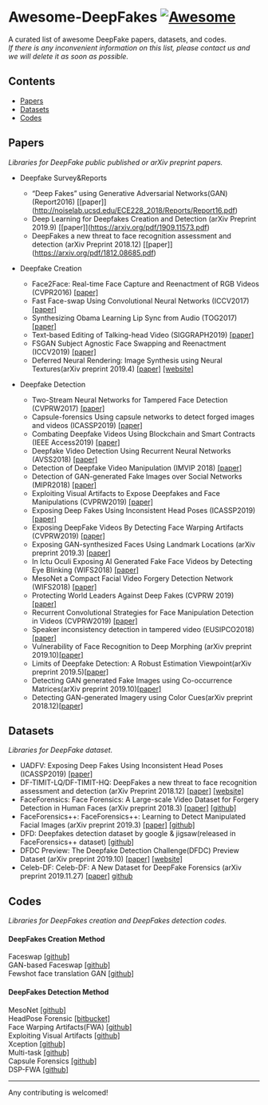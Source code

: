 # Awesome-DeepFakes    [![Awesome](https://cdn.rawgit.com/sindresorhus/awesome/d7305f38d29fed78fa85652e3a63e154dd8e8829/media/badge.svg)](https://github.com/wasabeef/awesome-android-ui)    
A curated list of awesome DeepFake papers, datasets, and codes.  
*If there is any inconvenient information on this list, please contact us and we will delete it as soon as possible.*  

## Contents  
* [Papers](#Papers)  
* [Datasets](#Datasets)  
* [Codes](#Codes)  

## <h2 id="Papers">Papers</h2>  
*Libraries for DeepFake public published or arXiv preprint papers.*  

* Deepfake Survey&Reports  
    - “Deep Fakes” using Generative Adversarial Networks(GAN) (Report2016) [\[paper]](http://noiselab.ucsd.edu/ECE228_2018/Reports/Report16.pdf)    
    - Deep Learning for Deepfakes Creation and Detection (arXiv Preprint 2019.9) [\[paper]](https://arxiv.org/pdf/1909.11573.pdf)  
    - DeepFakes a new threat to face recognition assessment and detection (arXiv Preprint 2018.12) [\[paper]](https://arxiv.org/pdf/1812.08685.pdf)  
    

* Deepfake Creation  
    - Face2Face: Real-time Face Capture and Reenactment of RGB Videos (CVPR2016) [[paper]](https://ieeexplore.ieee.org/document/7780631)  
    - Fast Face-swap Using Convolutional Neural Networks (ICCV2017) [[paper]](https://biblio.ugent.be/publication/8536140/file/8539082.pdf)  
    - Synthesizing Obama Learning Lip Sync from Audio (TOG2017) [[paper]](https://grail.cs.washington.edu/projects/AudioToObama/siggraph17_obama.pdf)  
    - Text-based Editing of Talking-head Video (SIGGRAPH2019) [[paper]](https://www.ohadf.com/projects/text-based-editing/data/text-based-editing.pdf)  
    - FSGAN Subject Agnostic Face Swapping and Reenactment (ICCV2019) [[paper]](https://arxiv.org/pdf/1908.05932.pdf)  
    - Deferred Neural Rendering: Image Synthesis using Neural Textures(arXiv preprint 2019.4) [[paper]](https://arxiv.org/pdf/1904.12356.pdf) [[website]](https://niessnerlab.org/projects/thies2019neural.html)  
    
* Deepfake Detection  
    - Two-Stream Neural Networks for Tampered Face Detection (CVPRW2017) [[paper]](https://arxiv.org/pdf/1803.11276.pdf)  
    - Capsule-forensics Using capsule networks to detect forged images and videos (ICASSP2019) [[paper]](https://arxiv.org/pdf/1810.11215.pdf)  
    - Combating Deepfake Videos Using Blockchain and Smart Contracts (IEEE Access2019) [[paper]](https://ieeexplore.ieee.org/stamp/stamp.jsp?tp=&arnumber=8668407)  
    - Deepfake Video Detection Using Recurrent Neural Networks (AVSS2018) [[paper]](https://engineering.purdue.edu/~dgueraco/content/deepfake.pdf)  
    - Detection of Deepfake Video Manipulation (IMVIP 2018) [[paper]](https://arxiv.org/pdf/1909.11573.pdf)  
    - Detection of GAN-generated Fake Images over Social Networks (MIPR2018) [[paper]](https://ieeexplore.ieee.org/document/8397040)  
    - Exploiting Visual Artifacts to Expose Deepfakes and Face Manipulations (CVPRW2019) [[paper]](https://faui1-files.cs.fau.de/public/publications/mmsec/2019-Matern-EVA.pdf)  
    - Exposing Deep Fakes Using Inconsistent Head Poses (ICASSP2019) [[paper]](https://arxiv.org/pdf/1811.00661.pdf)  
    - Exposing DeepFake Videos By Detecting Face Warping Artifacts (CVPRW2019) [[paper]](https://arxiv.org/pdf/1811.00656.pdf)  
    - Exposing GAN-synthesized Faces Using Landmark Locations (arXiv preprint 2019.3) [[paper]](https://arxiv.org/pdf/1904.00167.pdf)  
    - In Ictu Oculi Exposing AI Generated Fake Face Videos by Detecting Eye Blinking (WIFS2018) [[paper]](https://arxiv.org/pdf/1806.02877.pdf)  
    - MesoNet a Compact Facial Video Forgery Detection Network (WIFS2018) [[paper]](https://arxiv.org/pdf/1809.00888.pdf)  
    - Protecting World Leaders Against Deep Fakes (CVPRW 2019) [[paper]](http://openaccess.thecvf.com/content_CVPRW_2019/papers/Media%20Forensics/Agarwal_Protecting_World_Leaders_Against_Deep_Fakes_CVPRW_2019_paper.pdf)  
    - Recurrent Convolutional Strategies for Face Manipulation Detection in Videos (CVPRW2019) [[paper]](https://arxiv.org/abs/1905.00582)  
    - Speaker inconsistency detection in tampered video (EUSIPCO2018) [[paper]](https://www.eurasip.org/Proceedings/Eusipco/Eusipco2018/papers/1570439304.pdf)  
    - Vulnerability of Face Recognition to Deep Morphing (arXiv preprint 2019.10)[[paper]](https://arxiv.org/pdf/1910.01933.pdf)  
    - Limits of Deepfake Detection: A Robust Estimation Viewpoint(arXiv preprint 2019.5)[[paper]](https://arxiv.org/pdf/1905.03493.pdf)  
    - Detecting GAN generated Fake Images using Co-occurrence Matrices(arXiv preprint 2019.10)[[paper]](https://arxiv.org/pdf/1903.06836.pdf)  
    - Detecting GAN-generated Imagery using Color Cues(arXiv preprint 2018.12)[[paper]](https://arxiv.org/pdf/1812.08247.pdf)  
    
## <h2 id="Datasets">Datasets</h2>  
*Libraries for DeepFake dataset.*   

- UADFV: Exposing Deep Fakes Using Inconsistent Head Poses (ICASSP2019) [[paper]](https://arxiv.org/pdf/1811.00661.pdf)  
- DF-TIMIT-LQ/DF-TIMIT-HQ: DeepFakes a new threat to face recognition assessment and detection (arXiv Preprint 2018.12) [[paper]](https://arxiv.org/pdf/1812.08685.pdf) [[website]](https://www.idiap.ch/dataset/deepfaketimit)  
- FaceForensics: Face Forensics: A Large-scale Video Dataset for Forgery Detection in Human Faces (arXiv preprint 2018.3) [[paper]](https://arxiv.org/pdf/1803.09179.pdf) [[github]](https://github.com/ondyari/FaceForensics)  
- FaceForensics++: FaceForensics++: Learning to Detect Manipulated Facial Images (arXiv preprint 2019.3) [[paper]](https://arxiv.org/pdf/1901.08971.pdf) [[github]](https://github.com/ondyari/FaceForensics)  
- DFD: Deepfakes detection dataset by google & jigsaw(released in FaceForensics++ dataset) [[github]](https://github.com/DataScienceNigeria/Fake-Detection-dataset-for-deepfake-from-Google-and-Jigsaw)    
- DFDC Preview:  The Deepfake Detection Challenge(DFDC) Preview Dataset (arXiv preprint 2019.10) [[paper]](https://arxiv.org/pdf/1910.08854.pdf) [[website]](https://deepfakedetectionchallenge.ai/)  
- Celeb-DF: Celeb-DF: A New Dataset for DeepFake Forensics (arXiv preprint 2019.11.27) [[paper]](https://arxiv.org/pdf/1909.12962v3.pdf) [github](https://github.com/danmohaha/celeb-deepfakeforensics)  

## <h2 id="Codes">Codes</h2>  
*Libraries for DeepFakes creation and DeepFakes detection codes.*  

#### DeepFakes Creation Method  
Faceswap [[github]](https://github.com/deepfakes/faceswap)  
GAN-based Faceswap [[github]](https://github.com/shaoanlu/faceswap-GAN)  
Fewshot face translation GAN [[github]](https://github.com/shaoanlu/fewshot-face-translation-GAN)  

#### DeepFakes Detection Method  
MesoNet [[github]](https://github.com/DariusAf/MesoNet)  
HeadPose Forensic [[bitbucket]](https://bitbucket.org/ericyang3721/headpose_forensic/src/master/)  
Face Warping Artifacts(FWA) [[github]](https://github.com/danmohaha/CVPRW2019_Face_Artifacts)  
Exploiting Visual Artifacts [[github]](https://github.com/FalkoMatern/Exploiting-Visual-Artifacts)  
Xception [[github]](https://github.com/ondyari/FaceForensics)  
Multi-task [[github]](https://github.com/nii-yamagishilab/ClassNSeg)  
Capsule Forensics [[github]](https://github.com/nii-yamagishilab/Capsule-Forensics-v2)  
DSP-FWA [[github]](https://github.com/danmohaha/DSP-FWA)  

-------  

Any contributing is welcomed!
